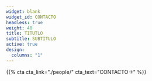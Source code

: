 ```yaml
---
widget: blank
widget_id: CONTACTO
headless: true
weight: 40
title: TITUTLO
subtitle: SUBTITULO
active: true
design:
  columns: "1"
---
```

{{% cta cta_link="./people/" cta_text="CONTACTO→" %}}